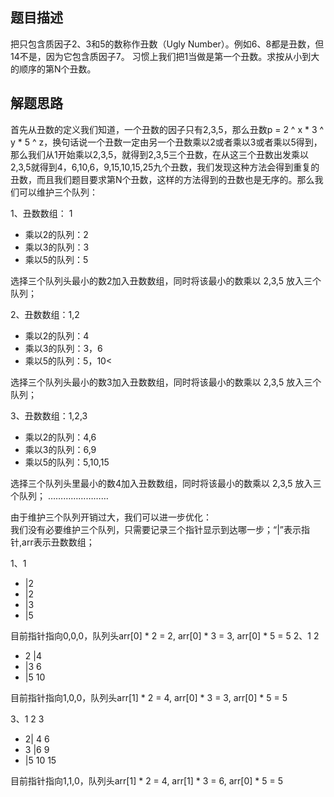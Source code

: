 ## 题目描述
把只包含质因子2、3和5的数称作丑数（Ugly Number）。例如6、8都是丑数，但14不是，因为它包含质因子7。 习惯上我们把1当做是第一个丑数。求按从小到大的顺序的第N个丑数。

## 解题思路
首先从丑数的定义我们知道，一个丑数的因子只有2,3,5，那么丑数p = 2 ^ x \* 3 ^ y \* 5 ^ z，换句话说一个丑数一定由另一个丑数乘以2或者乘以3或者乘以5得到，那么我们从1开始乘以2,3,5，就得到2,3,5三个丑数，在从这三个丑数出发乘以2,3,5就得到4，6,10,6，9,15,10,15,25九个丑数，我们发现这种方法会得到重复的丑数，而且我们题目要求第N个丑数，这样的方法得到的丑数也是无序的。那么我们可以维护三个队列：

1、丑数数组： 1
* 乘以2的队列：2<br>
* 乘以3的队列：3<br>
* 乘以5的队列：5

选择三个队列头最小的数2加入丑数数组，同时将该最小的数乘以 2,3,5 放入三个队列；

2、丑数数组：1,2
* 乘以2的队列：4<br>
* 乘以3的队列：3，6<br>
* 乘以5的队列：5，10<

选择三个队列头最小的数3加入丑数数组，同时将该最小的数乘以 2,3,5 放入三个队列；

3、丑数数组：1,2,3
* 乘以2的队列：4,6<br>
* 乘以3的队列：6,9<br>
* 乘以5的队列：5,10,15

选择三个队列头里最小的数4加入丑数数组，同时将该最小的数乘以 2,3,5 放入三个队列；
……………………

由于维护三个队列开销过大，我们可以进一步优化：<br>
我们没有必要维护三个队列，只需要记录三个指针显示到达哪一步；“|”表示指针,arr表示丑数数组；

1、1
* |2<br>
* |2<br>
* |3<br>
* |5

目前指针指向0,0,0，队列头arr[0] \* 2 = 2,  arr[0] \* 3 = 3,  arr[0] \* 5 = 5
2、1 2<br>
* 2 |4<br>
* |3 6<br>
* |5 10

目前指针指向1,0,0，队列头arr[1] \* 2 = 4,  arr[0] \* 3 = 3, arr[0] \* 5 = 5

3、1 2 3<br>
* 2| 4 6<br>
* 3 |6 9<br>
* |5 10 15

目前指针指向1,1,0，队列头arr[1] \* 2 = 4,  arr[1] \* 3 = 6, arr[0] \* 5 = 5
